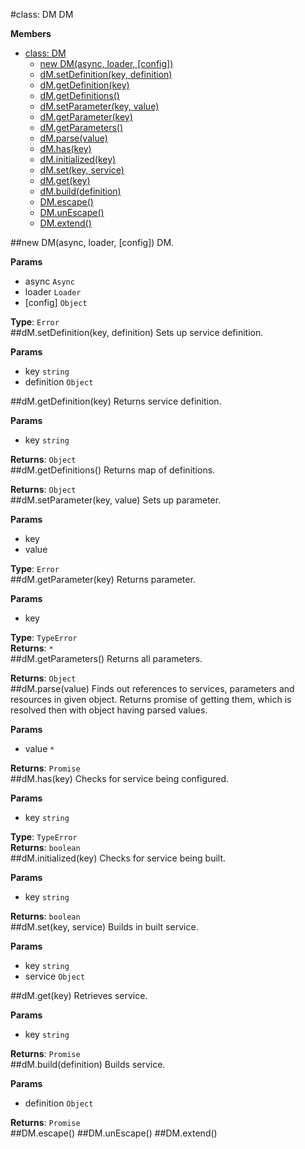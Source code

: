 <a name="DM"></a>
#class: DM
DM

**Members**

* [class: DM](#DM)
  * [new DM(async, loader, [config])](#new_DM)
  * [dM.setDefinition(key, definition)](#DM#setDefinition)
  * [dM.getDefinition(key)](#DM#getDefinition)
  * [dM.getDefinitions()](#DM#getDefinitions)
  * [dM.setParameter(key, value)](#DM#setParameter)
  * [dM.getParameter(key)](#DM#getParameter)
  * [dM.getParameters()](#DM#getParameters)
  * [dM.parse(value)](#DM#parse)
  * [dM.has(key)](#DM#has)
  * [dM.initialized(key)](#DM#initialized)
  * [dM.set(key, service)](#DM#set)
  * [dM.get(key)](#DM#get)
  * [dM.build(definition)](#DM#build)
  * [DM.escape()](#DM.escape)
  * [DM.unEscape()](#DM.unEscape)
  * [DM.extend()](#DM.extend)

<a name="new_DM"></a>
##new DM(async, loader, [config])
DM.

**Params**

- async `Async`  
- loader `Loader`  
- \[config\] `Object`  

**Type**: `Error`  
<a name="DM#setDefinition"></a>
##dM.setDefinition(key, definition)
Sets up service definition.

**Params**

- key `string`  
- definition `Object`  

<a name="DM#getDefinition"></a>
##dM.getDefinition(key)
Returns service definition.

**Params**

- key `string`  

**Returns**: `Object`  
<a name="DM#getDefinitions"></a>
##dM.getDefinitions()
Returns map of definitions.

**Returns**: `Object`  
<a name="DM#setParameter"></a>
##dM.setParameter(key, value)
Sets up parameter.

**Params**

- key   
- value   

**Type**: `Error`  
<a name="DM#getParameter"></a>
##dM.getParameter(key)
Returns parameter.

**Params**

- key   

**Type**: `TypeError`  
**Returns**: `*`  
<a name="DM#getParameters"></a>
##dM.getParameters()
Returns all parameters.

**Returns**: `Object`  
<a name="DM#parse"></a>
##dM.parse(value)
Finds out references to services, parameters and resources in given object.
Returns promise of getting them, which is resolved then with object having parsed values.

**Params**

- value `*`  

**Returns**: `Promise`  
<a name="DM#has"></a>
##dM.has(key)
Checks for service being configured.

**Params**

- key `string`  

**Type**: `TypeError`  
**Returns**: `boolean`  
<a name="DM#initialized"></a>
##dM.initialized(key)
Checks for service being built.

**Params**

- key `string`  

**Returns**: `boolean`  
<a name="DM#set"></a>
##dM.set(key, service)
Builds in built service.

**Params**

- key `string`  
- service `Object`  

<a name="DM#get"></a>
##dM.get(key)
Retrieves service.

**Params**

- key `string`  

**Returns**: `Promise`  
<a name="DM#build"></a>
##dM.build(definition)
Builds service.

**Params**

- definition `Object`  

**Returns**: `Promise`  
<a name="DM.escape"></a>
##DM.escape()
<a name="DM.unEscape"></a>
##DM.unEscape()
<a name="DM.extend"></a>
##DM.extend()

